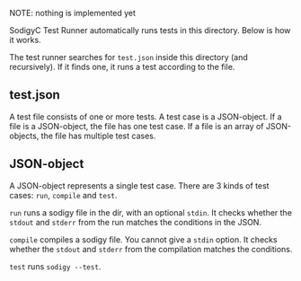 NOTE: nothing is implemented yet

SodigyC Test Runner automatically runs tests in this directory. Below is how it works.

The test runner searches for `test.json` inside this directory (and recursively). If it finds one, it runs a test according to the file.

## test.json

A test file consists of one or more tests. A test case is a JSON-object. If a file is a JSON-object, the file has one test case. If a file is an array of JSON-objects, the file has multiple test cases.

## JSON-object

A JSON-object represents a single test case. There are 3 kinds of test cases: `run`, `compile` and `test`.

`run` runs a sodigy file in the dir, with an optional `stdin`. It checks whether the `stdout` and `stderr` from the run matches the conditions in the JSON.

`compile` compiles a sodigy file. You cannot give a `stdin` option. It checks whether the `stdout` and `stderr` from the compilation matches the conditions.

`test` runs `sodigy --test`.
